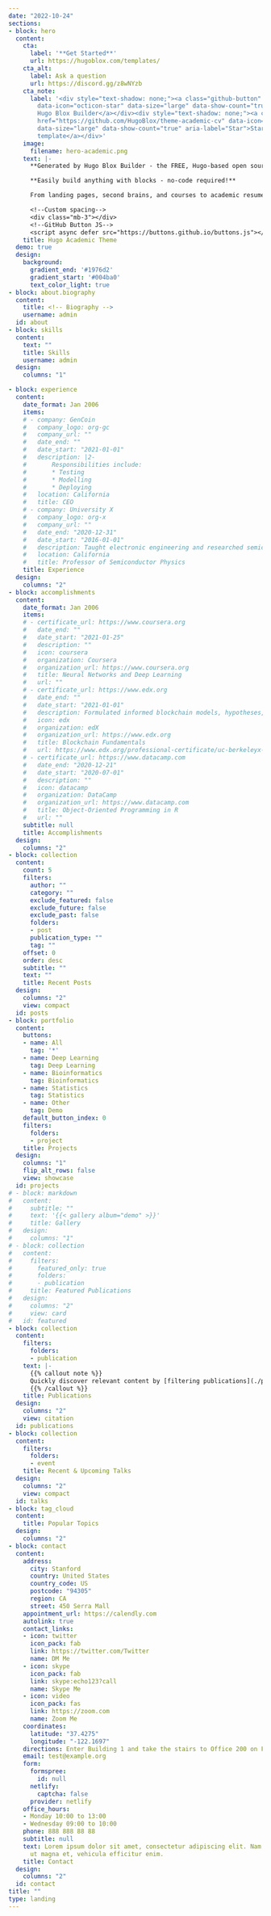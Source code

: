 ```yaml
---
date: "2022-10-24"
sections:
- block: hero
  content:
    cta:
      label: '**Get Started**'
      url: https://hugoblox.com/templates/
    cta_alt:
      label: Ask a question
      url: https://discord.gg/z8wNYzb
    cta_note:
      label: '<div style="text-shadow: none;"><a class="github-button" href="https://github.com/HugoBlox/hugo-blox-builder"
        data-icon="octicon-star" data-size="large" data-show-count="true" aria-label="Star">Star
        Hugo Blox Builder</a></div><div style="text-shadow: none;"><a class="github-button"
        href="https://github.com/HugoBlox/theme-academic-cv" data-icon="octicon-star"
        data-size="large" data-show-count="true" aria-label="Star">Star the Academic
        template</a></div>'
    image:
      filename: hero-academic.png
    text: |-
      **Generated by Hugo Blox Builder - the FREE, Hugo-based open source website builder trusted by 500,000+ sites.**

      **Easily build anything with blocks - no-code required!**

      From landing pages, second brains, and courses to academic resumés, conferences, and tech blogs.

      <!--Custom spacing-->
      <div class="mb-3"></div>
      <!--GitHub Button JS-->
      <script async defer src="https://buttons.github.io/buttons.js"></script>
    title: Hugo Academic Theme
  demo: true
  design:
    background:
      gradient_end: '#1976d2'
      gradient_start: '#004ba0'
      text_color_light: true
- block: about.biography
  content:
    title: <!-- Biography -->
    username: admin
  id: about
- block: skills
  content:
    text: ""
    title: Skills
    username: admin
  design:
    columns: "1"

- block: experience
  content:
    date_format: Jan 2006
    items:
    # - company: GenCoin
    #   company_logo: org-gc
    #   company_url: ""
    #   date_end: ""
    #   date_start: "2021-01-01"
    #   description: |2-
    #       Responsibilities include:
    #       * Testing
    #       * Modelling
    #       * Deploying
    #   location: California
    #   title: CEO
    # - company: University X
    #   company_logo: org-x
    #   company_url: ""
    #   date_end: "2020-12-31"
    #   date_start: "2016-01-01"
    #   description: Taught electronic engineering and researched semiconductor physics.
    #   location: California
    #   title: Professor of Semiconductor Physics
    title: Experience
  design:
    columns: "2"
- block: accomplishments
  content:
    date_format: Jan 2006
    items:
    # - certificate_url: https://www.coursera.org
    #   date_end: ""
    #   date_start: "2021-01-25"
    #   description: ""
    #   icon: coursera
    #   organization: Coursera
    #   organization_url: https://www.coursera.org
    #   title: Neural Networks and Deep Learning
    #   url: ""
    # - certificate_url: https://www.edx.org
    #   date_end: ""
    #   date_start: "2021-01-01"
    #   description: Formulated informed blockchain models, hypotheses, and use cases.
    #   icon: edx
    #   organization: edX
    #   organization_url: https://www.edx.org
    #   title: Blockchain Fundamentals
    #   url: https://www.edx.org/professional-certificate/uc-berkeleyx-blockchain-fundamentals
    # - certificate_url: https://www.datacamp.com
    #   date_end: "2020-12-21"
    #   date_start: "2020-07-01"
    #   description: ""
    #   icon: datacamp
    #   organization: DataCamp
    #   organization_url: https://www.datacamp.com
    #   title: Object-Oriented Programming in R
    #   url: ""
    subtitle: null
    title: Accomplishments
  design:
    columns: "2"
- block: collection
  content:
    count: 5
    filters:
      author: ""
      category: ""
      exclude_featured: false
      exclude_future: false
      exclude_past: false
      folders:
      - post
      publication_type: ""
      tag: ""
    offset: 0
    order: desc
    subtitle: ""
    text: ""
    title: Recent Posts
  design:
    columns: "2"
    view: compact
  id: posts
- block: portfolio
  content:
    buttons:
    - name: All
      tag: '*'
    - name: Deep Learning
      tag: Deep Learning
    - name: Bioinformatics
      tag: Bioinformatics
    - name: Statistics
      tag: Statistics
    - name: Other
      tag: Demo
    default_button_index: 0
    filters:
      folders:
      - project
    title: Projects
  design:
    columns: "1"
    flip_alt_rows: false
    view: showcase
  id: projects
# - block: markdown
#   content:
#     subtitle: ""
#     text: '{{< gallery album="demo" >}}'
#     title: Gallery
#   design:
#     columns: "1"
# - block: collection
#   content:
#     filters:
#       featured_only: true
#       folders:
#       - publication
#     title: Featured Publications
#   design:
#     columns: "2"
#     view: card
#   id: featured
- block: collection
  content:
    filters:
      folders:
      - publication
    text: |-
      {{% callout note %}}
      Quickly discover relevant content by [filtering publications](./publication/).
      {{% /callout %}}
    title: Publications
  design:
    columns: "2"
    view: citation
  id: publications
- block: collection
  content:
    filters:
      folders:
      - event
    title: Recent & Upcoming Talks
  design:
    columns: "2"
    view: compact
  id: talks
- block: tag_cloud
  content:
    title: Popular Topics
  design:
    columns: "2"
- block: contact
  content:
    address:
      city: Stanford
      country: United States
      country_code: US
      postcode: "94305"
      region: CA
      street: 450 Serra Mall
    appointment_url: https://calendly.com
    autolink: true
    contact_links:
    - icon: twitter
      icon_pack: fab
      link: https://twitter.com/Twitter
      name: DM Me
    - icon: skype
      icon_pack: fab
      link: skype:echo123?call
      name: Skype Me
    - icon: video
      icon_pack: fas
      link: https://zoom.com
      name: Zoom Me
    coordinates:
      latitude: "37.4275"
      longitude: "-122.1697"
    directions: Enter Building 1 and take the stairs to Office 200 on Floor 2
    email: test@example.org
    form:
      formspree:
        id: null
      netlify:
        captcha: false
      provider: netlify
    office_hours:
    - Monday 10:00 to 13:00
    - Wednesday 09:00 to 10:00
    phone: 888 888 88 88
    subtitle: null
    text: Lorem ipsum dolor sit amet, consectetur adipiscing elit. Nam mi diam, venenatis
      ut magna et, vehicula efficitur enim.
    title: Contact
  design:
    columns: "2"
  id: contact
title: ""
type: landing
---
```

